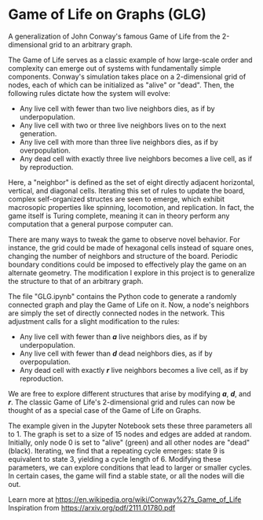 # Game of Life on Graphs (GLG)
A generalization of John Conway's famous Game of Life from the 2-dimensional grid to an arbitrary graph.

 The Game of Life serves as a classic example of how large-scale order and complexity can emerge out of systems with fundamentally simple components. Conway's simulation takes place on a 2-dimensional grid of nodes, each of which can be initialized as "alive" or "dead". Then, the following rules dictate how the system will evolve:

  - Any live cell with fewer than two live neighbors dies, as if by underpopulation.
  - Any live cell with two or three live neighbors lives on to the next generation.
  - Any live cell with more than three live neighbors dies, as if by overpopulation.
  - Any dead cell with exactly three live neighbors becomes a live cell, as if by reproduction.
  
 Here, a "neighbor" is defined as the set of eight directly adjacent horizontal, vertical, and diagonal cells. Iterating this set of rules to update the board, complex self-organized structes are seen to emerge, which exhibit macrosopic properties like spinning, locomotion, and replication. In fact, the game itself is Turing complete, meaning it can in theory perform any computation that a general purpose computer can.
 
 There are many ways to tweak the game to observe novel behavior. For instance, the grid could be made of hexagonal cells instead of square ones, changing the number of neighbors and structure of the board. Periodic boundary conditions could be imposed to effectively play the game on an alternate geometry. The modification I explore in this project is to generalize the structure to that of an arbitrary graph.
 
 The file "GLG.ipynb" contains the Python code to generate a randomly connected graph and play the Game of Life on it. Now, a node's neighbors are simply the set of directly connected nodes in the network. This adjustment calls for a slight modification to the rules:

  - Any live cell with fewer than <b><em>a</em></b> live neighbors dies, as if by underpopulation.
  - Any live cell with fewer than <b><em>d</em></b> dead neighbors dies, as if by overpopulation. 
  - Any dead cell with exactly <b><em>r</em></b> live neighbors becomes a live cell, as if by reproduction.

 We are free to explore different structures that arise by modifying <b><em>a</em></b>, <b><em>d</em></b>, and <b><em>r</em></b>. The classic Game of Life's 2-dimensional grid and rules can now be thought of as a special case of the Game of Life on Graphs.
 
 The example given in the Jupyter Notebook sets these three parameters all to 1. The graph is set to a size of 15 nodes and edges are added at random. Initially, only node 0 is set to "alive" (green) and all other nodes are "dead" (black). Iterating, we find that a repeating cycle emerges: state 9 is equivalent to state 3, yielding a cycle length of 6. Modifying these parameters, we can explore conditions that lead to larger or smaller cycles. In certain cases, the game will find a stable state, or all the nodes will die out.
 
 Learn more at https://en.wikipedia.org/wiki/Conway%27s_Game_of_Life  
  Inspiration from https://arxiv.org/pdf/2111.01780.pdf
 
